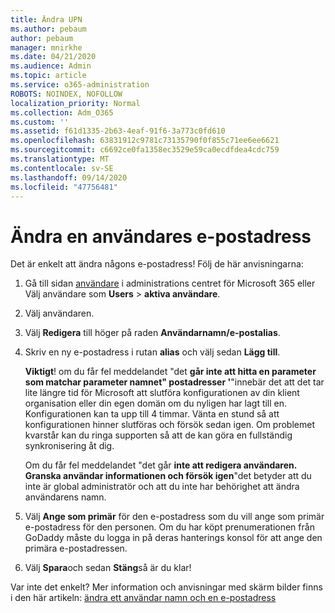 ```yaml
---
title: Ändra UPN
ms.author: pebaum
author: pebaum
manager: mnirkhe
ms.date: 04/21/2020
ms.audience: Admin
ms.topic: article
ms.service: o365-administration
ROBOTS: NOINDEX, NOFOLLOW
localization_priority: Normal
ms.collection: Adm_O365
ms.custom: ''
ms.assetid: f61d1335-2b63-4eaf-91f6-3a773c0fd610
ms.openlocfilehash: 63831912c9781c73135790f0f855c71ee6ee6621
ms.sourcegitcommit: c6692ce0fa1358ec3529e59ca0ecdfdea4cdc759
ms.translationtype: MT
ms.contentlocale: sv-SE
ms.lasthandoff: 09/14/2020
ms.locfileid: "47756481"
---
```

# <a name="change-a-users-email-address"></a>Ändra en användares e-postadress

Det är enkelt att ändra någons e-postadress! Följ de här anvisningarna:
  
1. Gå till sidan [användare](https://go.microsoft.com/fwlink/p/?linkid=834822) i administrations centret för Microsoft 365 eller Välj användare som **Users** \> **aktiva användare**.
    
2. Välj användaren.
    
3. Välj **Redigera** till höger på raden **Användarnamn/e-postalias**.
    
4. Skriv en ny e-postadress i rutan **alias** och välj sedan **Lägg till**.
    
    **Viktigt**! om du får fel meddelandet "det **går inte att hitta en parameter som matchar parameter namnet" postadresser '**"innebär det att det tar lite längre tid för Microsoft att slutföra konfigurationen av din klient organisation eller din egen domän om du nyligen har lagt till en. Konfigurationen kan ta upp till 4 timmar. Vänta en stund så att konfigurationen hinner slutföras och försök sedan igen. Om problemet kvarstår kan du ringa supporten så att de kan göra en fullständig synkronisering åt dig.
    
    Om du får fel meddelandet "det går **inte att redigera användaren. Granska användar informationen och försök igen**"det betyder att du inte är global administratör och att du inte har behörighet att ändra användarens namn.
    
5. Välj **Ange som primär** för den e-postadress som du vill ange som primär e-postadress för den personen. Om du har köpt prenumerationen från GoDaddy måste du logga in på deras hanterings konsol för att ange den primära e-postadressen. 
    
6. Välj **Spara**och sedan **Stäng**så är du klar!
    
Var inte det enkelt? Mer information och anvisningar med skärm bilder finns i den här artikeln: [ändra ett användar namn och en e-postadress](https://docs.microsoft.com/microsoft-365/admin/add-users/change-a-user-name-and-email-address)
  

